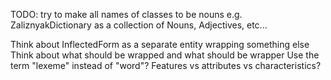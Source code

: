 TODO: try to make all names of classes to be nouns e.g. 
ZaliznyakDictionary as a collection of Nouns, Adjectives, etc...

Think about InflectedForm as a separate entity wrapping something else
Think about what should be wrapped and what should be wrapper
Use the term "lexeme" instead of "word"?
Features vs attributes vs characteristics?